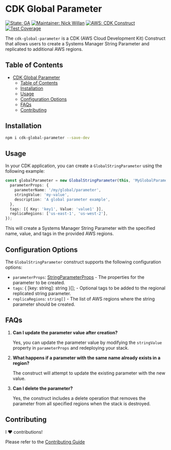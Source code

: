 # CDK Global Parameter

[![State: GA](https://img.shields.io/badge/state-GA-22BC22?logo=npm)](https://github.com/nickwillan/cdk-global-parameter/pkgs/npm/cdk-global-parameter)
[![Maintainer: Nick Willan](https://img.shields.io/badge/maintainer-%40nick_willan-0046FF?&logo=github)](https://github.com/nickwillan)
[![AWS: CDK Construct](https://img.shields.io/badge/aws-cdk_construct-FF9900?&logo=AmazonAWS)](.)
[![Test Coverage](https://img.shields.io/badge/coverage-100%25-22BC22?style=flat&logo=jest)](.)

The `cdk-global-parameter` is a CDK (AWS Cloud Development Kit) Construct that allows users to create a Systems Manager String Parameter and replicated to additional AWS regions.

## Table of Contents

- [CDK Global Parameter](#cdk-global-parameter)
  - [Table of Contents](#table-of-contents)
  - [Installation](#installation)
  - [Usage](#usage)
  - [Configuration Options](#configuration-options)
  - [FAQs](#faqs)
  - [Contributing](#contributing)

## Installation

```bash
npm i cdk-global-parameter --save-dev
```

## Usage

In your CDK application, you can create a `GlobalStringParameter` using the following example:

```typescript
const globalParameter = new GlobalStringParameter(this, 'MyGlobalParameter', {
  parameterProps: {
    parameterName: '/my/global/parameter',
    stringValue: 'my-value',
    description: 'A global parameter example',
  },
  tags: [{ Key: 'key1', Value: 'value1' }],
  replicaRegions: ['us-east-1', 'us-west-2'],
});
```

This will create a Systems Manager String Parameter with the specified name, value, and tags in the provided AWS regions.

## Configuration Options

The `GlobalStringParameter` construct supports the following configuration options:

- `parameterProps`: [StringParameterProps](https://docs.aws.amazon.com/cdk/api/v2/docs/aws-cdk-lib.aws_ssm.StringParameterProps.html) - The properties for the parameter to be created.
- `tags`: { [key: string]: string }[]; - Optional tags to be added to the regional replicated string parameter.
- `replicaRegions`: `string[]` - The list of AWS regions where the string parameter should be created.

## FAQs

1. **Can I update the parameter value after creation?**

   Yes, you can update the parameter value by modifying the `stringValue` property in `parameterProps` and redeploying your stack.

2. **What happens if a parameter with the same name already exists in a region?**

   The construct will attempt to update the existing parameter with the new value.

3. **Can I delete the parameter?**

   Yes, the construct includes a delete operation that removes the parameter from all specified regions when the stack is destroyed.

## Contributing

I :heart: contributions!

Please refer to the [Contributing Guide](contributing.md)
